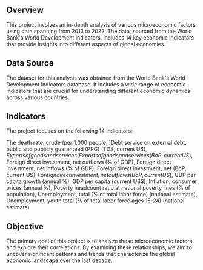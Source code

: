 ## Overview
This project involves an in-depth analysis of various microeconomic factors using data spanning from 2013 to 2022. The data, sourced from the World Bank's World Development Indicators, includes 14 key economic indicators that provide insights into different aspects of global economies.

## Data Source
The dataset for this analysis was obtained from the World Bank's World Development Indicators database. It includes a wide range of economic indicators that are crucial for understanding different economic dynamics across various countries.

## Indicators
The project focuses on the following 14 indicators:

The death rate, crude (per 1,000 people,
)Debt service on external debt, 
public and publicly guaranteed (PPG) (TDS, current US$),
Exports of goods and services (% of GDP),
Exports of goods and services (BoP, current US$),
Foreign direct investment, net outflows (% of GDP),
Foreign direct investment, net inflows (% of GDP),
Foreign direct investment, net (BoP, current US$),
Foreign direct investment, net outflows (BoP, current US$),
GDP per capita growth (annual %),
GDP per capita (current US$),
Inflation, consumer prices (annual %),
Poverty headcount ratio at national poverty lines (% of population),
Unemployment, total (% of total labor force) (national estimate),
Unemployment, youth total (% of total labor force ages 15-24) (national estimate)

## Objective
The primary goal of this project is to analyze these microeconomic factors and explore their correlations. By examining these relationships, we aim to uncover significant patterns and trends that characterize the global economic landscape over the last decade.
